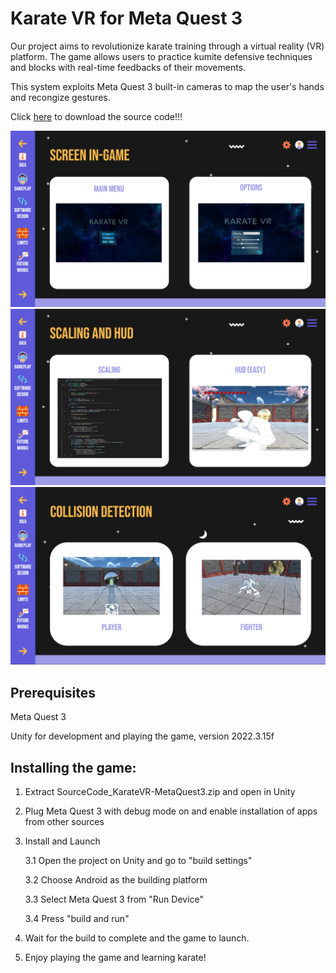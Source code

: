 # Karate VR for Meta Quest 3
Our project aims to revolutionize karate training through a virtual reality (VR) platform. The game allows users to practice kumite defensive techniques and blocks with real-time feedbacks of their movements. 

This system exploits Meta Quest 3 built-in cameras to map the user's hands and recongize gestures.

Click [here](https://drive.google.com/file/d/1kYNiGyIM3VRvvG7kRPPUtYE3TbYXOe4Q/view?usp=drive_link) to download the source code!!!


![title](./images/mainmenu.png)
![title](./images/scaling.png)
![title](./images/collision.png)

## Prerequisites

Meta Quest 3

Unity for development and playing the game, version 2022.3.15f

## Installing the game:

1. Extract SourceCode_KarateVR-MetaQuest3.zip and open in Unity

2. Plug Meta Quest 3 with debug mode on and enable installation of apps from other sources

3. Install and Launch
   
	3.1 Open the project on Unity and go to "build settings"
   
	3.2 Choose Android as the building platform
   
	3.3 Select Meta Quest 3 from "Run Device"
   
	3.4 Press "build and run"
   

6. Wait for the build to complete and the game to launch.
   
7. Enjoy playing the game and learning karate!
